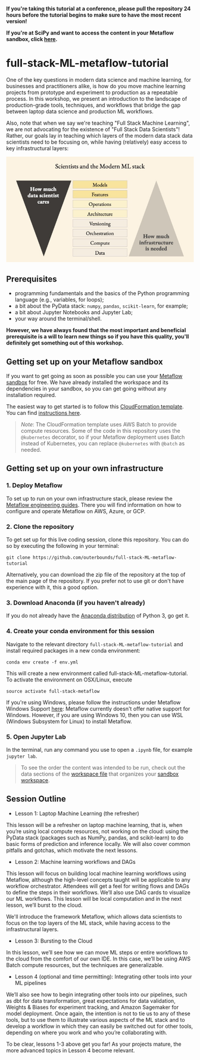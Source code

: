 **If you're taking this tutorial at a conference, please pull the repository 24 hours before the tutorial begins to make sure to have the most recent version!**

**If you're at SciPy and want to access the content in your Metaflow sandbox, click [here](https://account.outerbounds.dev/account/?workspace=/home/workspace/workspaces/scipy-full-stack-ml/workspace.code-workspace).**

# full-stack-ML-metaflow-tutorial


One of the key questions in modern data science and machine learning, for businesses and practitioners alike, is how do you move machine learning projects from prototype and experiment to production as a repeatable process. In this workshop, we present an introduction to the landscape of production-grade tools, techniques, and workflows that bridge the gap between laptop data science and production ML workflows.


Also, note that when we say we're teaching "Full Stack Machine Learning", we are not advocating for the existence of "Full Stack Data Scientists"! Rather, our goals lay in teaching which layers of the modern data stack data scientists need to be focusing on, while having (relatively) easy access to key infrastructural layers:

![flow0](img/data-triangle.jpg)



## Prerequisites

* programming fundamentals and the basics of the Python programming language (e.g., variables, for loops);
* a bit about the PyData stack: `numpy`, `pandas`, `scikit-learn`, for example;
* a bit about Jupyter Notebooks and Jupyter Lab;
* your way around the terminal/shell.


**However, we have always found that the most important and beneficial prerequisite is a will to learn new things so if you have this quality, you'll definitely get something out of this workshop.**


## Getting set up on your Metaflow sandbox

If you want to get going as soon as possible you can use your [Metaflow sandbox](https://account.outerbounds.dev/account/?workspace=/home/workspace/workspaces/scipy-full-stack-ml/workspace.code-workspace) for free.
We have already installed the workspace and its dependencies in your sandbox, so you can get going without any installation required.

The easiest way to get started is to follow this [CloudFormation template](https://github.com/outerbounds/metaflow-tools/blob/master/aws/cloudformation/metaflow-cfn-template.yml). You can find [instructions here](https://github.com/outerbounds/metaflow-tools/tree/master/aws/cloudformation#how-to-deploy-from-the-aws-console).

> _Note_: The CloudFormation template uses AWS Batch to provide compute resources. Some of the code in this repository uses the `@kubernetes` decorator, so if your Metaflow deployment uses Batch instead of Kubernetes,  you can replace `@kubernetes` with `@batch` as needed.

## Getting set up on your own infrastructure


### 1. Deploy Metaflow

To set up to run on your own infrastructure stack, please review the [Metaflow engineering guides](https://outerbounds.com/engineering/welcome/). There you will find information on how to configure and operate Metaflow on AWS, Azure, or GCP. 


### 2. Clone the repository

To get set up for this live coding session, clone this repository. You can do so by executing the following in your terminal:

```
git clone https://github.com/outerbounds/full-stack-ML-metaflow-tutorial
```

Alternatively, you can download the zip file of the repository at the top of the main page of the repository. If you prefer not to use git or don't have experience with it, this a good option.


### 3. Download Anaconda (if you haven't already)

If you do not already have the [Anaconda distribution](https://www.anaconda.com/download/) of Python 3, go get it.


### 4. Create your conda environment for this session

Navigate to the relevant directory `full-stack-ML-metaflow-tutorial` and install required packages in a new conda environment:

```
conda env create -f env.yml
```

This will create a new environment called full-stack-ML-metaflow-tutorial. To activate the environment on OSX/Linux, execute

```
source activate full-stack-metaflow
```

If you're using Windows, please follow the instructions under Metaflow Windows Support [here](https://docs.metaflow.org/v/r/getting-started/install#windows-support): Metaflow currently doesn't offer native support for Windows. However, if you are using Windows 10, then you can use WSL (Windows Subsystem for Linux) to install Metaflow.


### 5. Open Jupyter Lab

In the terminal, run any command you use to open a `.ipynb` file, for example `jupyter lab`.

> To see the order the content was intended to be run, check out the data sections of the [workspace file](./.obs-metadata.json) that organizes your [sandbox workspace](https://account.outerbounds.dev/account/?workspace=/home/workspace/workspaces/scipy-full-stack-ml/workspace.code-workspace).

## Session Outline

- Lesson 1: Laptop Machine Learning (the refresher)

This lesson will be a refresher on laptop machine learning, that is, when you’re using local compute resources, not working on the cloud: using the PyData stack (packages such as NumPy, pandas, and scikit-learn) to do basic forms of prediction and inference locally. We will also cover common pitfalls and gotchas, which motivate the next lessons.


- Lesson 2: Machine learning workflows and DAGs

This lesson will focus on building local machine learning workflows using Metaflow, although the high-level concepts taught will be applicable to any workflow orchestrator. Attendees will get a feel for writing flows and DAGs to define the steps in their workflows. We’ll also use DAG cards to visualize our ML workflows. This lesson will be local computation and in the next lesson, we’ll burst to the cloud.

We'll introduce the framework Metaflow, which allows data scientists to focus on the top layers of the ML stack, while having access to the infrastructural layers.


- Lesson 3: Bursting to the Cloud

In this lesson, we’ll see how we can move ML steps or entire workflows to the cloud from the comfort of our own IDE. In this case, we’ll be using AWS Batch compute resources, but the techniques are generalizable. 

- Lesson 4 (optional and time permitting): Integrating other tools into your ML pipelines


We’ll also see how to begin integrating other tools into our pipelines, such as dbt for data transformation, great expectations for data validation, Weights & Biases for experiment tracking, and Amazon Sagemaker for model deployment. Once again, the intention is not to tie us to any of these tools, but to use them to illustrate various aspects of the ML stack and to develop a workflow in which they can easily be switched out for other tools, depending on where you work and who you’re collaborating with.

To be clear, lessons 1-3 above get you far! As your projects mature, the more advanced topics in Lesson 4 become relevant. 


